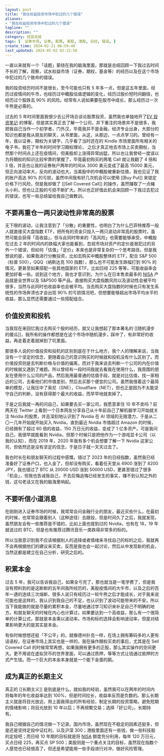 ```yaml
---
layout: post
title: "我在权益投资市场中犯过的几个错误"
aliases:
- "我在权益投资市场中犯过的几个错误"
tagline: ""
description: ""
category: 经验总结
tags: [  证券市场, 证券, 股票, 美股, 港股, 日经, 错误, ]
create_time: 2024-02-21 06:59:40
last_updated: 2024-05-02 02:22:58
---
```


一直以来就有一个「话题」萦绕在我的脑海里面，那就是总结回顾一下我过去时间不长的了解，观察，试水权益市场（证券，期权，基金等）的经历以及在这个市场中犯过的几个致命的错误。

我的投资经历时间不是很长，至今可能也只有 5 年多一点，但是这五年里面，经历过疫情间的牛市，也经历过中概股估值逻辑的变化，经历过股价短时间翻倍，也经历过个股跌去 90% 的风险。经常有人说如果要在股市中成长，那么经历过一次牛熊是必需的。

过去的 5 年时间里面我很少去公开场合谈论股票投资，虽然我也单独地开了[EV 投资笔记](https://invest.einverne.info/) 的博客，但是其实真正去了解一个公司，并下重注的场景并不是很多，我把我自己当作一个初学者，门外汉，毕竟我并不是金融，经济专业出身，大部分的知识也都是我从朋友的聊天，从书里面，从这，从那边，一点点学习的。曾经有一年，我以证券，期权为关键字，几乎看了当时还在的 Kindle 市场里面所有相关的电子书，我花了半年的时间学习期权理论， 之后才真正地去市场上买卖期权，当然那个时间点上还在疫情间，但美股却上涨得异常凶猛，所以也让我曾经一度误以为将期权的知识比较牢靠的掌握了，毕竟最初购买的两笔 Call 就让我翻了 4 倍和 3 倍，并且也让我的证券账户两年的时间从 3000 美元变成了最高 15000 美元，但正向波动率大，反向的波动也大，当美股中的中概股被重新估值，我也见证了我的账户高达 90% 的亏损，虽然中间我有好几次机会可以使用 [[Buy Put]] 来锁定价格下行风险，但是我却做了 [[Sell Covered Call]] 的操作，虽然赚取了一点蝇头小利，但也让正股的亏损不断扩大。所以也正好借此机会来回顾一下我过去犯过的错误，也写一些总结留给我自己做教训。

## 不要再重仓一两只波动性非常高的股票

无下限的波动，让我注意到了「分散」的重要性，也明白了为什么巴菲特推荐一般人就直接买大盘指数 ETF，把所有的资金只投入一两只波动非常高的股票时，虽然可能会获得「高收益」，但与此同时带来的「高风险」也需要能够承受。中概股在过去 2 年的时间内的跌幅大家也能看到，忽视市场对资产的定价是我犯过的另外一个错误，但如何「估值」「定价」本来也是非常复杂的一个思考路径。但是我想说的是，如果我进行分散投资，比如去购买中概股整体的 ETF，配合 S&P 500（标普 500），QQQ（纳斯达克 100 指数），那么也不可能发生跌幅打到 90% 的情况。更甚至如果搭配一些其他国家的 ETF，比如日经 225 等等，可能收益率会更加好看一些。说到这个地方，我也才意识到，为什么在日本售卖最多的 [NISA](https://japan.einverne.info/p/157.html) 产品就是全世界以及 S&P500 等产品，直接购买大盘指数风险以及波动性会被平均很多，当然与此同时也收益率也会被平均。当去购买大盘指数的时候也只有发生系统性的市场奔溃也才会出现 90% 的亏损情况吧，但想要能够超出市场平均水平的收益，那么显然还需要通过一些搭配组合。

## 价值投资和投机

当我现在来回忆我过去购买个股的经历，就又让我想起了那本著名的 [[随机漫步的傻瓜]]，我所有的操作都想是在这个市场中随机漫步，踩中了，有非常好的收益，再走着走着就掉到了坑里面。

那很多人说的价值投资和投机的区别到底在于什么地方，我个人的理解来说，当我没有一个坚定的信念，更随着自己的意识购买的时候就和投机没有什么区别了。而价值投资则是去判断价格与价值的偏离，而对于我来说去判断一个公司的内在价值的时候就又遇到了难题。所以曾经有一段时间我就去看我在使用什么，我周围的朋友在使用什么公司的产品，然后我用最普通的估值手段，就是对比估值，找一家相近的公司，去看他们的市值差别，然后去买那个便宜的公司。虽然我借着这个最简单的模型，让我压中了索尼（SNE），Cloudflare（NET），但也正是因为不太能坚守自己的判断，没有获得那个最大的收益，而早早地就卖掉了。

于是之后我就一再的问自己，如果要去买一家公司，我愿意拿住 10 年不卖吗？前两天在 Twitter 上看到一个日本网友分享自己从十年前自己了解机器学习开始就关注 Nvidia 的股票，并且深刻地认识到了 Nvidia 在 AI 领域的无限潜力，于是从二〇一几年开始就开始买入 Nvidia，直到最近 Nvidia 市值超过 Amazon 的时候，已经拥有了超过 80 倍的收益，150 万日元的收益，变成了 1 亿多资产。可是我问自己，我很早就能看到 Nvidia，但那个时候只是把他作为一个游戏显卡公司（以我的认知），而在 2019 年，2020 年我有多个机会想要了解一下 Nvidia 这家公司，但依然还是没有坚定的信念，于是日子就一天天过去了。

我也时长在和朋友聊天的过程中感慨，错过了 2023 年的日经指数，虽然我已经准备好了证券户口，也入金了，但却没有购买，看着任天堂从 6900 涨到了 8200 JPY，我也错过了 BTC 从 20000 USD 涨到 50000 USD，更甚至错过了很多「机会」，但我也告诫我自己，不去后悔追悔已经发生的事实，赚不到认知之外的钱，这句老话又在我的脑海里响起。

## 不要听信小道消息

在刚刚进入证券市场的时候，我常常会问金融行业的朋友，最近买些什么，在最初的时候，也常常会跟着别人（这种途径）去跟投，但是时间久了之后，我就发现，虽然朋友会有一些推荐是不错的，比如上面也提到过的 Nvidia，也有在 18，19 年就说过的 BTC，但是也有推荐过腾讯音乐一类跌得非常多的标的。

所以当我意识到我不应该根据别人的选择或者情绪来寻找自己的标的之后，我就再不会再根据他们的建议来买卖，反而是我也会一起讨论，然后从中发现新的机会，当然这都是建立在自己分析，研究之后的。

## 积累本金

过去 5 年，我可以告诉我自己，如果全亏完了，那也就当是一笔学费了，但是我没有预料到的是这断断的五年间我所经历的，美股疫情间的大牛市，以及之后的百年一遇的连续三次熔断，很多人说只有经历过一轮牛熊之后才能成长，对于我来说可能也是这样的，我认识到我自己的不足，也认识到了波动可能带来的不安。所以当下我能做的就是尽量的累积本金，尽量地通过学习知识来补足自己不明确的地方。和朋友聊天的时候在内心也计算过，如果要达到一个高收益，那么有一个很简单的计算公式，那就是本金乘以波动率。市场和标的选择会影响波动率，但是对结果影响更大的是其实是本金。

有些时候想想还挺「不公平」的，就像德州扑克一样，在场上拥有筹码多的人更有话语权，在证券市场上其实也是一样的，我在操作期权买卖的事后，尤其是在 Sell Covered Call 的时候常常再想，如果我拥有更多的正股，那么其实操作的空间更大。更不用说在虚拟货币的世界里面，可以通过质押，等等方式让钱通过抵押的方式产生钱。而一个巨大的本金本身就是一个能下金蛋的鹅。

## 成为真正的长期主义

真正的 [[长期主义]] 是到底是什么，就如我的经验，虽然我可以在两年的时间内将每年的年化收益率达到 100%，但是时间拉长，收益率反而是负数的。那么长期主义就是将目光放远，用上面我得出的所有经验，制定长期的投资策略。避免短期的情绪影响；将目光放到 10 年以后；不再频繁交易；选择「好公司」，长期持有。

我自己根据自己的情况做一下记录。国内市场，虽然现在不稳定的因素还挺多，但是还是坚持定投中证红利，以及沪深 300；港股里面还有一些钱，做一些科技股的定投吧；而日经 10 年期的目标就是将 [NISA](https://japan.einverne.info/p/157.html) 额度充分利用，每年 120 万日元，买点日经 225，再买点 SP 500；美股则是一个重点关注的目标，虽然现在指数个人感觉也已经很高了，但还是希望能用一些手段进行对冲，做好风险管理。
